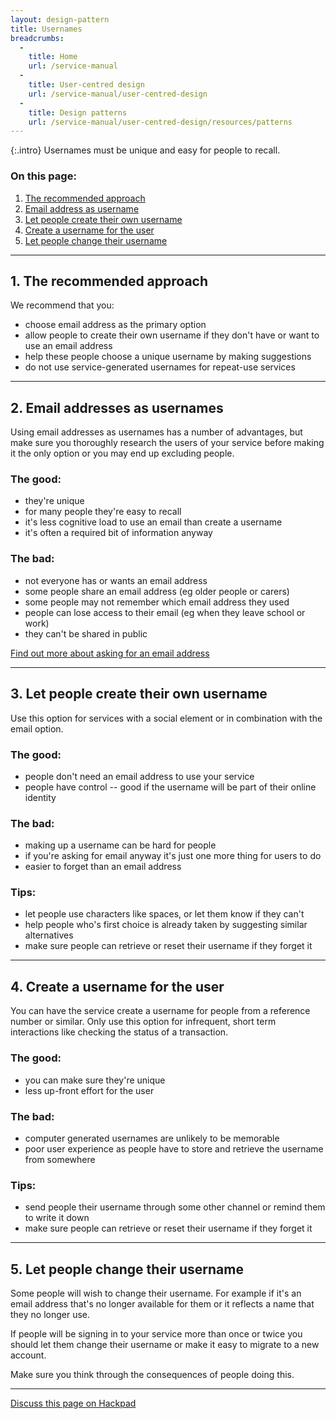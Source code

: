 ```yaml
---
layout: design-pattern
title: Usernames
breadcrumbs:
  -
    title: Home
    url: /service-manual
  -
    title: User-centred design
    url: /service-manual/user-centred-design
  -
    title: Design patterns
    url: /service-manual/user-centred-design/resources/patterns
---
```


{:.intro}
Usernames must be unique and easy for people to recall.



### On this page:

1. [The recommended approach](#section-1)
2. [Email address as username](#section-2)
3. [Let people create their own username](#section-3)
4. [Create a username for the user](#section-4)
5. [Let people change their username](#section-5)

---

<h2 class="heading-36" id="section-1">1. The recommended approach</h2>

We recommend that you:

* choose email address as the primary option
* allow people to create their own username if they don't have or want to use an email address
* help these people choose a unique username by making suggestions
* do not use service-generated usernames for repeat-use services


---

<h2 class="heading-36" id="section-2">2. Email addresses as usernames</h2>

Using email addresses as usernames has a number of advantages, but make sure you thoroughly research the users of your service before making it the only option or you may end up excluding people.

### The good:

* they're unique
* for many people they're easy to recall
* it's less cognitive load to use an email than create a username
* it's often a required bit of information anyway

### The bad:

* not everyone has or wants an email address
* some people share an email address (eg older people or carers)
* some people may not remember which email address they used
* people can lose access to their email (eg when they leave school or work)
* they can't be shared in public


[Find out more about asking for an email address](email-addresses)


---

<h2 class="heading-36" id="section-3">3. Let people create their own username</h2>

Use this option for services with a social element or in combination with the email option.

### The good:

* people don't need an email address to use your service
* people have control -- good if the username will be part of their online identity


### The bad:

* making up a username can be hard for people
* if you're asking for email anyway it's just one more thing for users to do
* easier to forget than an email address


### Tips:

* let people use characters like spaces, or let them know if they can't
* help people who's first choice is already taken by suggesting similar alternatives
* make sure people can retrieve or reset their username if they forget it


---

<h2 class="heading-36" id="section-4">4. Create a username for the user</h2>

You can have the service create a username for people from a reference number or similar.
Only use this option for infrequent, short term interactions like checking the status of a transaction.

### The good:

* you can make sure they're unique
* less up-front effort for the user

### The bad:

* computer generated usernames are unlikely to be memorable
* poor user experience as people have to store and retrieve the username from somewhere

### Tips:

* send people their username through some other channel or remind them to write it down
* make sure people can retrieve or reset their username if they forget it

---

<h2 class="heading-36" id="section-5">5. Let people change their username</h2>

Some people will wish to change their username. For example
if it's an email address that's no longer available for them
or it reflects a name that they no longer use.

If people will be signing in to your service more than once or twice you should let them change their username or make it easy to migrate to a new account.

Make sure you think through the consequences of people doing this.





---

[Discuss this page on Hackpad](https://designpatterns.hackpad.com/Decide-on-an-approach-for-usernames-wuj47po2Tu9)

